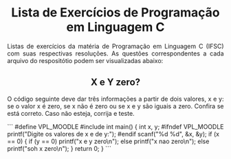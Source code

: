 <h1 align="center">Lista de Exercícios de Programação em Linguagem C</h1>
<p align="justify">Listas de exercícios da matéria de Programação em Linguagem C (IFSC) com suas respectivas resoluções. As questões correspondentes a cada arquivo do respositótio podem ser visualizadas abaixo:<br></p>
<h2 align="center">X e Y zero?</h1>
<p align="justify">O código seguinte deve dar três informações a partir de dois valores, x e y: se o valor x é zero, se x não é zero ou se x e y são iguais a zero. Confira se está correto. Caso não esteja, corrija e teste.<br></p>
```
#define VPL_MOODLE
#include <stdio.h>
int main() {
  int x, y;
  #ifndef VPL_MOODLE
  printf("Digite os valores de x e de y:");
  #endif
  scanf("%d %d", &x, &y);
  if (x == 0) {
  if (y == 0)
    printf("x e y zero\n");
  else printf("x nao zero\n");
  else printf("soh x zero\n");
  }
return 0;
}
```
